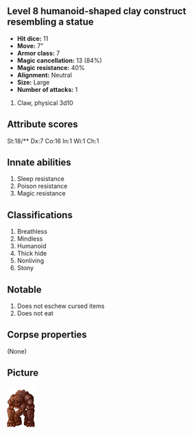 ## Level 8 humanoid-shaped clay construct resembling a statue

- **Hit dice:** 11
- **Move:** 7"
- **Armor class:** 7
- **Magic cancellation:** 13 (84%)
- **Magic resistance:** 40%
- **Alignment:** Neutral
- **Size:** Large
- **Number of attacks:** 1
1. Claw, physical 3d10

## Attribute scores

St:18/** Dx:7 Co:16 In:1 Wi:1 Ch:1

## Innate abilities

1. Sleep resistance
2. Poison resistance
3. Magic resistance

## Classifications

1. Breathless
2. Mindless
3. Humanoid
4. Thick hide
5. Nonliving
6. Stony

## Notable

1. Does not eschew cursed items
2. Does not eat

## Corpse properties

(None)

## Picture

![Clay golem](https://github.com/hyvanmielenpelit/GnollHackTileSet/blob/main/Monsters/clay_golem/clay_golem.png?raw=true)
